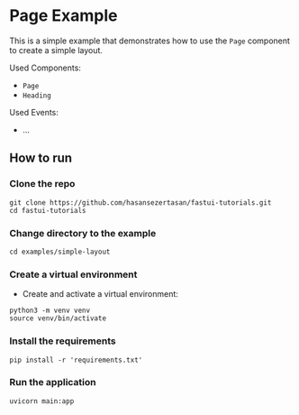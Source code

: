 # Page Example

This is a simple example that demonstrates how to use the `Page` component to create a simple layout.

Used Components:

- `Page`
- `Heading`

Used Events:

- ...

## How to run

### Clone the repo

```shell
git clone https://github.com/hasansezertasan/fastui-tutorials.git
cd fastui-tutorials
```

### Change directory to the example

```shell
cd examples/simple-layout
```

### Create a virtual environment

- Create and activate a virtual environment:

```shell
python3 -m venv venv
source venv/bin/activate
```

### Install the requirements

```shell
pip install -r 'requirements.txt'
```

### Run the application

```shell
uvicorn main:app
```
